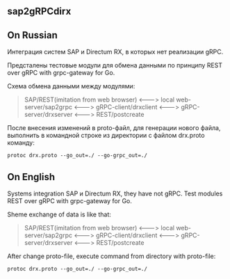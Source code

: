 ## sap2gRPCdirx
## On Russian

Интеграция систем SAP и Directum RX, в которых нет реализации gRPC. 

Предсталены тестовые модули для обмена данными по принципу REST over gRPC with grpc-gateway for Go.

Схема обмена данными между модулями:

> SAP/REST(imitation from web browser) <---> local web-server/sap2grpc <---> gRPC-client/drxclient <---> gRPC-server/drxserver <---> REST/postcreate

После внесения изменений в proto-файл, для генерации нового файла, выполнить в командной строке из директории с файлом drx.proto команду:

    protoc drx.proto --go_out=./ --go-grpc_out=./


## On English

Systems integration SAP и Directum RX, they have not gRPC. Test modules REST over gRPC with grpc-gateway for Go.

Sheme exchange of data is like that:

> SAP/REST(imitation from web browser) <---> local web-server/sap2grpc <---> gRPC-client/drxclient <---> gRPC-server/drxserver <---> REST/postcreate

After change proto-file, execute command from directory with proto-file: 

    protoc drx.proto --go_out=./ --go-grpc_out=./
